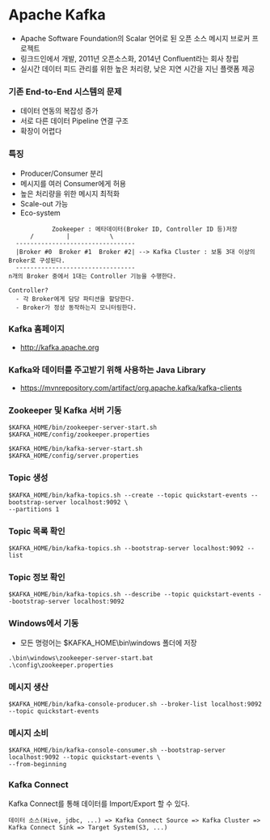 # Apache Kafka

- Apache Software Foundation의 Scalar 언어로 된 오픈 소스 메시지 브로커 프로젝트
- 링크드인에서 개발, 2011년 오픈소스화, 2014년 Confluent라는 회사 창립
- 실시간 데이터 피드 관리를 위한 높은 처리량, 낮은 지연 시간을 지닌 플랫폼 제공

### 기존 End-to-End 시스템의 문제

- 데이터 연동의 복잡성 증가
- 서로 다른 데이터 Pipeline 연결 구조
- 확장이 어렵다

### 특징

- Producer/Consumer 분리
- 메시지를 여러 Consumer에게 허용
- 높은 처리량을 위한 메시지 최적화
- Scale-out 가능
- Eco-system

```
            Zookeeper : 메타데이터(Broker ID, Controller ID 등)저장
      /         |           \
  ---------------------------------
  |Broker #0  Broker #1  Broker #2| --> Kafka Cluster : 보통 3대 이상의 Broker로 구성된다.
  ---------------------------------
n개의 Broker 중에서 1대는 Controller 기능을 수행한다.

Controller?
  - 각 Broker에게 담당 파티션을 할당한다.
  - Broker가 정상 동작하는지 모니터링한다.
```

### Kafka 홈페이지

- http://kafka.apache.org

### Kafka와 데이터를 주고받기 위해 사용하는 Java Library

- https://mvnrepository.com/artifact/org.apache.kafka/kafka-clients

### Zookeeper 및 Kafka 서버 기동

```
$KAFKA_HOME/bin/zookeeper-server-start.sh  $KAFKA_HOME/config/zookeeper.properties

$KAFKA_HOME/bin/kafka-server-start.sh  $KAFKA_HOME/config/server.properties
```

### Topic 생성

```
$KAFKA_HOME/bin/kafka-topics.sh --create --topic quickstart-events --bootstrap-server localhost:9092 \
--partitions 1
```

### Topic 목록 확인

```
$KAFKA_HOME/bin/kafka-topics.sh --bootstrap-server localhost:9092 --list
```

### Topic 정보 확인

```
$KAFKA_HOME/bin/kafka-topics.sh --describe --topic quickstart-events --bootstrap-server localhost:9092
```

### Windows에서 기동

- 모든 명령어는 $KAFKA_HOME\bin\windows 폴더에 저장

```
.\bin\windows\zookeeper-server-start.bat  .\config\zookeeper.properties
```

### 메시지 생산

```
$KAFKA_HOME/bin/kafka-console-producer.sh --broker-list localhost:9092 --topic quickstart-events
```

### 메시지 소비

```
$KAFKA_HOME/bin/kafka-console-consumer.sh --bootstrap-server localhost:9092 --topic quickstart-events \
--from-beginning
```

### Kafka Connect

Kafka Connect를 통해 데이터를 Import/Export 할 수 있다.

```
데이터 소스(Hive, jdbc, ...) => Kafka Connect Source => Kafka Cluster => Kafka Connect Sink => Target System(S3, ...)
```
